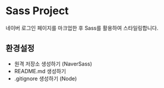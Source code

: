 # Sass Project
네이버 로그인 페이지를 마크업한 후 Sass를 활용하여 스타일링합니다.

## 환경설정
- 원격 저장소 생성하기 (NaverSass)
- README.md 생성하기
- .gitignore 생성하기 (Node)